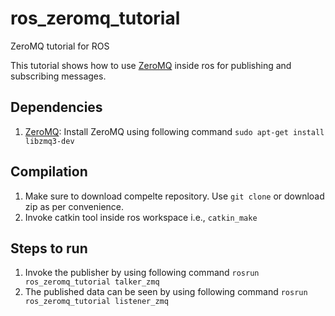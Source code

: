 # ros_zeromq_tutorial
ZeroMQ tutorial for ROS

This tutorial shows how to use [ZeroMQ](http://zeromq.org/) inside ros for publishing and subscribing messages.

## Dependencies
1. [ZeroMQ](http://zeromq.org/): Install ZeroMQ using following command `sudo apt-get install libzmq3-dev`

## Compilation
1. Make sure to download compelte repository. Use `git clone` or download zip as per convenience.
1. Invoke catkin tool inside ros workspace i.e., `catkin_make`

## Steps to run
1. Invoke the publisher by using following command `rosrun ros_zeromq_tutorial talker_zmq`
1. The published data can be seen by using following command `rosrun ros_zeromq_tutorial listener_zmq`
